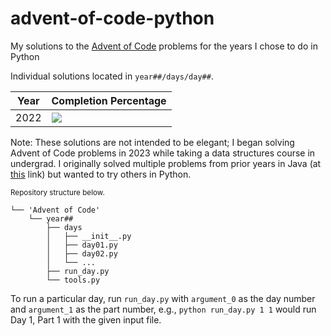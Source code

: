 # advent-of-code-python
My solutions to the [Advent of Code](https://adventofcode.com/) problems for the years I chose to do in Python

Individual solutions located in `year##/days/day##`.

| Year | Completion Percentage             |
|------|-----------------------------------|
| 2022 | ![](https://geps.dev/progress/16) |


Note: These solutions are not intended to be elegant; I began solving Advent of Code problems in 2023
while taking a data structures course in undergrad. I originally solved multiple problems from prior 
years in Java (at [this](https://github.com/n-cipolla/advent-of-code-java/tree/main) link) but wanted
to try others in Python.


<small>Repository structure below.</small>

```
└── 'Advent of Code'
    └── year##
        ├── days
        │   ├── __init__.py
        │   ├── day01.py
        │   ├── day02.py
        │   └── ...
        ├── run_day.py
        └── tools.py
```

To run a particular day, run `run_day.py` with `argument_0` as the day number and `argument_1` as the part number, e.g.,
`python run_day.py 1 1` would run Day 1, Part 1 with the given input file.
